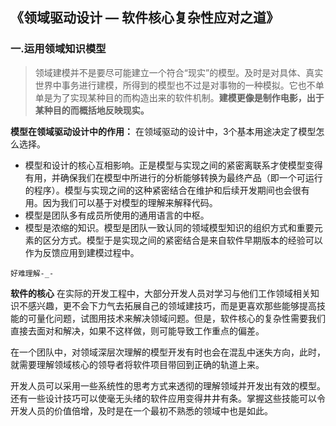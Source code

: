 ## 《领域驱动设计 — 软件核心复杂性应对之道》

### 一.运用领域知识模型

> 领域建模并不是要尽可能建立一个符合“现实”的模型。及时是对具体、真实世界中事务进行建模，所得到的模型也不过是对事物的一种模拟。它也不单单是为了实现某种目的而构造出来的软件机制。**建模更像是制作电影，出于某种目的而概括地反映现实。**

**模型在领域驱动设计中的作用：**
在领域驱动的设计中，3个基本用途决定了模型怎么选择。
- 模型和设计的核心互相影响。正是模型与实现之间的紧密离联系才使模型变得有用，并确保我们在模型中所进行的分析能够转换为最终产品（即一个可运行的程序）。模型与实现之间的这种紧密结合在维护和后续开发期间也会很有用。因为我们可以基于对模型的理解来解释代码。
- 模型是团队多有成员所使用的通用语言的中枢。
- 模型是浓缩的知识。模型是团队一致认同的领域模型知识的组织方式和重要元素的区分方式。模型于是实现之间的紧密结合是来自软件早期版本的经验可以作为反馈应用到建模过程中。

`好难理解-_-`

**软件的核心**
在实际的开发工程中，大部分开发人员对学习与他们工作领域相关知识不感兴趣，更不会下力气去拓展自己的领域建技巧，而是更喜欢那些能够提高技能的可量化问题，试图用技术来解决领域问题。但是，软件核心的复杂性需要我们直接去面对和解决，如果不这样做，则可能导致工作重点的偏差。

在一个团队中，对领域深层次理解的模型开发有时也会在混乱中迷失方向，此时，就需要理解领域核心的领导者将软件项目带回到正确的轨道上来。

开发人员可以采用一些系统性的思考方式来透彻的理解领域并开发出有效的模型。还有一些设计技巧可以使毫无头绪的软件应用变得井井有条。掌握这些技能可以令开发人员的价值倍增，及时是在一个最初不熟悉的领域中也是如此。



